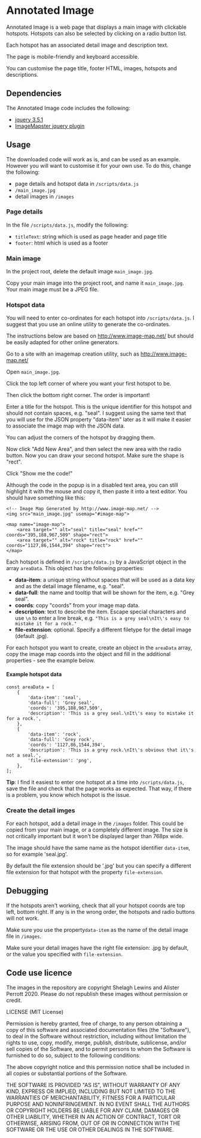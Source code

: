 # Annotated Image
Annotated Image is a web page that displays a main image with clickable hotspots. Hotspots can also be selected by clicking on a radio button list.

Each hotspot has an associated detail image and description text.

The page is mobile-friendly and keyboard accessible.

You can customise the page title, footer HTML, images, hotspots and descriptions.

## Dependencies
The Annotated Image code includes the following:

- [jquery 3.5.1](https://code.jquery.com/jquery-3.5.1.min.js)
- [ImageMapster jquery plugin](https://github.com/jamietre/imagemapster)

## Usage
The downloaded code will work as is, and can be used as an example. However you will want to customise it for your own use. To do this, change the following:

- page details and hotspot data in ```/scripts/data.js```
- ```/main_image.jpg```
- detail images in ```/images```

### Page details
In the file ```/scripts/data.js```, modify the following:

- ```titleText```: string which is used as page header and page title
- ```footer```: html which is used as a footer

### Main image
In the project root, delete the default image ```main_image.jpg```.

Copy your main image into the project root, and name it ```main_image.jpg```. Your main image must be a JPEG file.

### Hotspot data
You will need to enter co-ordinates for each hotspot into ```/scripts/data.js```. I suggest that you use an online utility to generate the co-ordinates.

The instructions below are based on http://www.image-map.net/ but should be easily adapted for other online generators.

Go to a site with an imagemap creation utility, such as http://www.image-map.net/

Open ```main_image.jpg```.

Click the top left corner of where you want your first hotspot to be.

Then click the bottom right corner. The order is important!

Enter a title for the hotspot. This is the unique identifier for this hotspot and should not contain spaces, e.g. "seal". I suggest using the same text that you will use for the JSON property "data-item" later as it will make it easier to associate the image map with the JSON data.

You can adjust the corners of the hotspot by dragging them.

Now click "Add New Area", and then select the new area with the radio button. Now you can draw your second hotspot. Make sure the shape is "rect".

Click "Show me the code!"

Although the code in the popup is in a disabled text area, you can still highlight it with the mouse and copy it, then paste it into a text editor. You should have something like this:

```
<!-- Image Map Generated by http://www.image-map.net/ -->
<img src="main_image.jpg" usemap="#image-map">

<map name="image-map">
    <area target="" alt="seal" title="seal" href="" coords="395,188,967,509" shape="rect">
    <area target="" alt="rock" title="rock" href="" coords="1127,86,1544,394" shape="rect">
</map>
```

Each hotspot is defined in ```/scripts/data.js``` by a JavaScript object in the array ```areaData```. This object has the following properties:

- **data-item**: a unique string without spaces that will be used as a data key and as the detail image filename, e.g. "seal".
- **data-full**: the name and tooltip that will be shown for the item, e.g. "Grey seal".
- **coords**: copy "coords" from your image map data.
- **description**: text to describe the item. Escape special characters and use ```\n``` to enter a line break, e.g. ```"This is a grey seal\nIt\'s easy to mistake it for a rock."```
- **file-extension**: optional. Specify a different filetype for the detail image (default .jpg).

For each hotspot you want to create, create an object in the ```areaData``` array, copy the image map coords into the object and fill in the additional properties - see the example below.

#### Example hotspot data
```
const areaData = [
	{
		'data-item': 'seal',
		'data-full': 'Grey seal',
		'coords': '395,188,967,509',
		'description': 'This is a grey seal.\nIt\'s easy to mistake it for a rock.',
	},
	{
		'data-item': 'rock',
		'data-full': 'Grey rock',
		'coords': '1127,86,1544,394',
		'description': 'This is a grey rock.\nIt\'s obvious that it\'s not a seal.',
		'file-extension': 'png',
	},
];
```

**Tip**: I find it easiest to enter one hotspot at a time into ```/scripts/data.js```, save the file and check that the page works as expected. That way, if there is a problem, you know which hotspot is the issue.

### Create the detail imges
For each hotspot, add a detail image in the ```/images``` folder. This could be copied from your main image, or a completely different image. The size is not critically important but it won't be displayed larger than 768px wide.

The image should have the same name as the hotspot identifier ```data-item```, so for example 'seal.jpg'.

By default the file extension should be '.jpg' but you can specify a different file extension for that hotspot with the property ```file-extension```.

## Debugging
If the hotspots aren't working, check that all your hotspot coords are top left, bottom right. If any is in the wrong order, the hotspots and radio buttons will not work.

Make sure you use the property```data-item``` as the name of the detail image file in ```/images```.

Make sure your detail images have the right file extension: .jpg by default, or the value you specified with ```file-extension```.

## Code use licence
The images in the repository are copyright Shelagh Lewins and Alister Perrott 2020. Please do not republish these images without permission or credit.

LICENSE (MIT License)

Permission is hereby granted, free of charge, to any person obtaining a copy of this software and associated documentation files (the "Software"), to deal in the Software without restriction, including without limitation the rights to use, copy, modify, merge, publish, distribute, sublicense, and/or sell copies of the Software, and to permit persons to whom the Software is furnished to do so, subject to the following conditions:

The above copyright notice and this permission notice shall be included in all copies or substantial portions of the Software.

THE SOFTWARE IS PROVIDED "AS IS", WITHOUT WARRANTY OF ANY KIND, EXPRESS OR IMPLIED, INCLUDING BUT NOT LIMITED TO THE WARRANTIES OF MERCHANTABILITY, FITNESS FOR A PARTICULAR PURPOSE AND NONINFRINGEMENT. IN NO EVENT SHALL THE AUTHORS OR COPYRIGHT HOLDERS BE LIABLE FOR ANY CLAIM, DAMAGES OR OTHER LIABILITY, WHETHER IN AN ACTION OF CONTRACT, TORT OR OTHERWISE, ARISING FROM, OUT OF OR IN CONNECTION WITH THE SOFTWARE OR THE USE OR OTHER DEALINGS IN THE SOFTWARE.